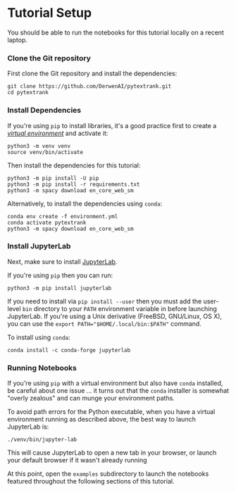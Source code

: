 # Tutorial Setup

You should be able to run the notebooks for this tutorial locally on a
recent laptop.

### Clone the Git repository

First clone the Git repository and install the dependencies:
```
git clone https://github.com/DerwenAI/pytextrank.git
cd pytextrank
```

### Install Dependencies

If you're using `pip` to install libraries, it's a good practice
first to create a 
[*virtual environment*](https://docs.python.org/3/tutorial/venv.html)
and activate it:
```
python3 -m venv venv
source venv/bin/activate
```

Then install the dependencies for this tutorial:
```
python3 -m pip install -U pip
python3 -m pip install -r requirements.txt
python3 -m spacy download en_core_web_sm
```

Alternatively, to install the dependencies using `conda`:
```
conda env create -f environment.yml
conda activate pytextrank
python3 -m spacy download en_core_web_sm
```

### Install JupyterLab

Next, make sure to install
[JupyterLab](https://jupyterlab.readthedocs.io/).

If you're using `pip` then you can run:
```
python3 -m pip install jupyterlab
```

If you need to install via `pip install --user` then you must add the
user-level `bin` directory to your `PATH` environment variable in
before launching JupyterLab.
If you're using a Unix derivative (FreeBSD, GNU/Linux, OS X), you can
use the `export PATH="$HOME/.local/bin:$PATH"` command.

To install using `conda`:
```
conda install -c conda-forge jupyterlab
```

### Running Notebooks

If you're using `pip` with a virtual environment but also have `conda`
installed, be careful about one issue ... it turns out that the
`conda` installer is somewhat "overly zealous" and can munge your
environment paths.

To avoid path errors for the Python executable, when you have a
virtual environment running as described above, the best way to launch
JupyterLab is:
```
./venv/bin/jupyter-lab
```

This will cause JupyterLab to open a new tab in your browser, or
launch your default browser if it wasn't already running

At this point, open the `examples` subdirectory to launch the
notebooks featured throughout the following sections of this tutorial.
